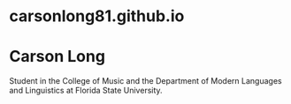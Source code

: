 # carsonlong81.github.io
# Carson Long
Student in the College of Music and the Department of Modern Languages and Linguistics at Florida State University.
